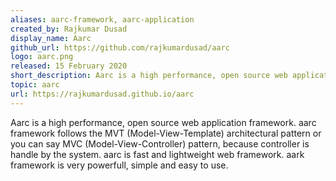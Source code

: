 ```yaml
---
aliases: aarc-framework, aarc-application
created_by: Rajkumar Dusad
display_name: Aarc
github_url: https://github.com/rajkumardusad/aarc
logo: aarc.png
released: 15 February 2020
short_description: Aarc is a high performance, open source web application framework for PHP.
topic: aarc
url: https://rajkumardusad.github.io/aarc
---
```

Aarc is a high performance, open source web application framework.
aarc framework follows the MVT (Model-View-Template) architectural pattern or you can say MVC (Model-View-Controller) pattern, because controller is handle by the system.
aarc is fast and lightweight web framework. aark framework is very powerfull, simple and easy to use.
